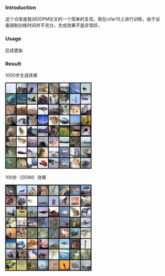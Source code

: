 ### Introduction

这个仓库是我对DDPM论文的一个简单的复现，我在cifar10上进行训练，由于设备限制训练时间并不充分，生成效果不是非常好。

### Usage

后续更新

### Result

1000步生成效果

![image](example/epoch1720.png)

100步（DDIM）效果

![image](example/DDIM100.png)
